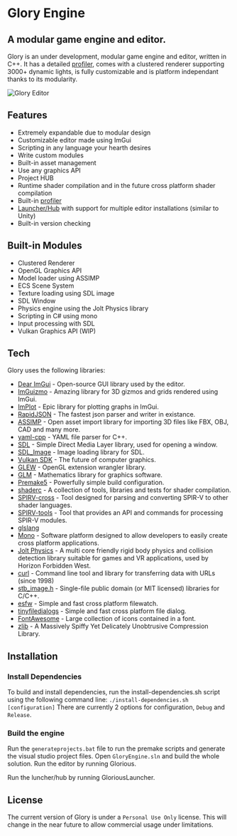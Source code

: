 # Glory Engine
## A modular game engine and editor.

Glory is an under development, modular game engine and editor, written in C++.
It has a detailed [profiler](https://github.com/TheMadDodger/Glory/wiki/Profiling), comes with a clustered renderer supporting 3000+ dynamic lights, is fully customizable and is platform independant thanks to its modularity.

![Glory Editor](https://glory-engine.com/static/media/Editor.05d1513b28ecf536e655.png)

## Features
- Extremely expandable due to modular design
- Customizable editor made using ImGui
- Scripting in any language your hearth desires
- Write custom modules
- Built-in asset management
- Use any graphics API
- Project HUB
- Runtime shader compilation and in the future cross platform shader compilation
- Built-in [profiler](https://github.com/TheMadDodger/Glory/wiki/Profiling)
- [Launcher/Hub](https://github.com/TheMadDodger/Glory/wiki/Editor-Launcher-Hub) with support for multiple editor installations (similar to Unity)
- Built-in version checking

## Built-in Modules
- Clustered Renderer
- OpenGL Graphics API
- Model loader using ASSIMP
- ECS Scene System
- Texture loading using SDL image
- SDL Window
- Physics engine using the Jolt Physics library
- Scripting in C# using mono
- Input processing with SDL
- Vulkan Graphics API (WIP)

## Tech

Glory uses the following libraries:

- [Dear ImGui](https://github.com/ocornut/imgui) - Open-source GUI library used by the editor.
- [ImGuizmo](https://github.com/CedricGuillemet/ImGuizmo) - Amazing library for 3D gizmos and grids rendered using ImGui.
- [ImPlot](https://github.com/epezent/implot) - Epic library for plotting graphs in ImGui.
- [RapidJSON](https://github.com/Tencent/rapidjson/) - The fastest json parser and writer in existance.
- [ASSIMP](http://assimp.org/) - Open asset import library for importing 3D files like FBX, OBJ, CAD and many more.
- [yaml-cpp](https://github.com/jbeder/yaml-cpp) - YAML file parser for C++.
- [SDL](https://www.libsdl.org/) - Simple Direct Media Layer library, used for opening a window.
- [SDL_Image](https://github.com/libsdl-org/SDL_image) - Image loading library for SDL.
- [Vulkan SDK](https://www.lunarg.com/vulkan-sdk/) - The future of computer graphics.
- [GLEW](http://glew.sourceforge.net/) - OpenGL extension wrangler library.
- [GLM](https://github.com/g-truc/glm) - Mathematics library for graphics software.
- [Premake5](https://premake.github.io/) - Powerfully simple build configuration.
- [shaderc](https://github.com/google/shaderc) - A collection of tools, libraries and tests for shader compilation.
- [SPIRV-cross](https://github.com/KhronosGroup/SPIRV-Cross) - Tool designed for parsing and converting SPIR-V to other shader languages.
- [SPIRV-tools](https://github.com/KhronosGroup/SPIRV-Tools) - Tool that provides an API and commands for processing SPIR-V modules.
- [glslang](https://github.com/KhronosGroup/glslang)
- [Mono](https://www.mono-project.com/) - Software platform designed to allow developers to easily create cross platform applications.
- [Jolt Physics](https://github.com/jrouwe/JoltPhysics) - A multi core friendly rigid body physics and collision detection library suitable for games and VR applications, used by Horizon Forbidden West.
- [curl](https://curl.se/) - Command line tool and library for transferring data with URLs (since 1998)
- [stb_image.h](https://github.com/nothings/stb) - Single-file public domain (or MIT licensed) libraries for C/C++.
- [esfw](https://github.com/SpartanJ/efsw) - Simple and fast cross platform filewatch.
- [tinyfiledialogs](https://github.com/native-toolkit/libtinyfiledialogs) - Simple and fast cross platform file dialog.
- [FontAwesome](https://fontawesome.com/) - Large collection of icons contained in a font.
- [zlib](https://www.zlib.net/) - A Massively Spiffy Yet Delicately Unobtrusive Compression Library.

## Installation

### Install Dependencies

To build and install dependencies, run the install-dependencies.sh script using the following command line:
`./install-dependencies.sh [configuration]`
There are currently 2 options for configuration, `Debug` and `Release`.

### Build the engine

Run the `generateprojects.bat` file to run the premake scripts and generate the visual studio project files.
Open `GloryEngine.sln` and build the whole solution.
Run the editor by running Glorious.

Run the luncher/hub by running GloriousLauncher.

## License

The current version of Glory is under a `Personal Use Only` license.
This will change in the near future to allow commercial usage under limitations.